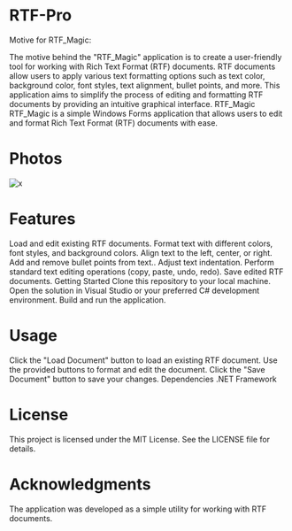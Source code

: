 # RTF-Pro
Motive for RTF_Magic:

The motive behind the "RTF_Magic" application is to create a user-friendly tool for working with Rich Text Format (RTF) documents. RTF documents allow users to apply various text formatting options such as text color, background color, font styles, text alignment, bullet points, and more. This application aims to simplify the process of editing and formatting RTF documents by providing an intuitive graphical interface.
RTF_Magic
RTF_Magic is a simple Windows Forms application that allows users to edit and format Rich Text Format (RTF) documents with ease.
# Photos
![x](https://github.com/RoggersAnguzu/RTF-Pro/assets/141458053/23027570-eb93-4f8a-aa3c-d5c98cf78b41)

# Features
Load and edit existing RTF documents.
Format text with different colors, font styles, and background colors.
Align text to the left, center, or right.
Add and remove bullet points from text..
Adjust text indentation.
Perform standard text editing operations (copy, paste, undo, redo).
Save edited RTF documents.
Getting Started
Clone this repository to your local machine.
Open the solution in Visual Studio or your preferred C# development environment.
Build and run the application.
# Usage
Click the "Load Document" button to load an existing RTF document.
Use the provided buttons to format and edit the document.
Click the "Save Document" button to save your changes.
Dependencies
.NET Framework
# License
This project is licensed under the MIT License. See the LICENSE file for details.

# Acknowledgments
The application was developed as a simple utility for working with RTF documents.
